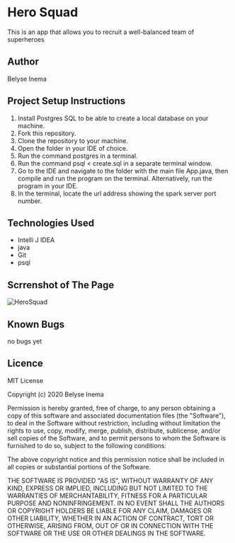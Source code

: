 # Hero Squad
This is an app that allows you to recruit a well-balanced team of superheroes

## Author
Belyse Inema

## Project Setup Instructions
1. Install Postgres SQL to be able to create a local database on your machine. 
2. Fork this repository. 
3. Clone the repository to your machine. 
4. Open the folder in your IDE of choice. 
5. Run the command postgres in a terminal. 
6. Run the command psql < create.sql in a separate terminal window.
7. Go to the IDE and navigate to the folder with the main file App.java, then compile and run the program on the terminal. Alternatively, run the program in your IDE.
8. In the terminal, locate the url address showing the spark server port number. 

## Technologies Used
* Intelli J IDEA
* java
* Git
* psql

## Scrrenshot of The Page
![HeroSquad](/public/images/herosquad.png)

## Known Bugs
no bugs yet

## Licence
MIT License

Copyright (c) 2020 Belyse Inema

Permission is hereby granted, free of charge, to any person obtaining a copy of this software and associated documentation files (the "Software"), to deal in the Software without restriction, including without limitation the rights to use, copy, modify, merge, publish, distribute, sublicense, and/or sell copies of the Software, and to permit persons to whom the Software is furnished to do so, subject to the following conditions:

The above copyright notice and this permission notice shall be included in all copies or substantial portions of the Software.

THE SOFTWARE IS PROVIDED "AS IS", WITHOUT WARRANTY OF ANY KIND, EXPRESS OR IMPLIED, INCLUDING BUT NOT LIMITED TO THE WARRANTIES OF MERCHANTABILITY, FITNESS FOR A PARTICULAR PURPOSE AND NONINFRINGEMENT. IN NO EVENT SHALL THE AUTHORS OR COPYRIGHT HOLDERS BE LIABLE FOR ANY CLAIM, DAMAGES OR OTHER LIABILITY, WHETHER IN AN ACTION OF CONTRACT, TORT OR OTHERWISE, ARISING FROM, OUT OF OR IN CONNECTION WITH THE SOFTWARE OR THE USE OR OTHER DEALINGS IN THE SOFTWARE.
